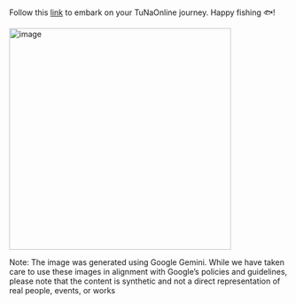 Follow this [link](https://colab.research.google.com/drive/1N6HIPZ5dDDDnTXMTwGPbjkceb3q_TJ8t?usp=sharing) to embark on your TuNaOnline journey. Happy fishing 🐟!

<img width="400" height="400" alt="image" src="https://github.com/user-attachments/assets/27b880b8-5e76-447a-b1b2-5ba5ef221152" />

Note: The image was generated using Google Gemini. While we have taken care to use these images in alignment with Google’s policies and guidelines, please note that the content is synthetic and not a direct representation of real people, events, or works
